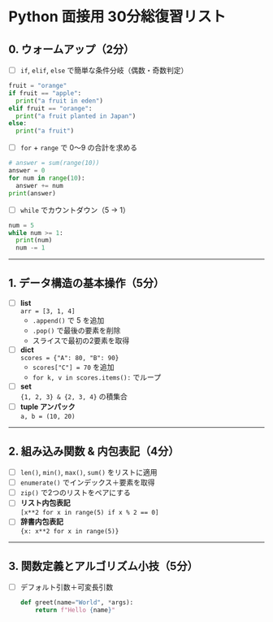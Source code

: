 # Python 面接用 30分総復習リスト

## 0. ウォームアップ（2分）
- [ ] `if`, `elif`, `else` で簡単な条件分岐（偶数・奇数判定）

```python
fruit = "orange"
if fruit == "apple":
  print("a fruit in eden")
elif fruit == "orange":
  print("a fruit planted in Japan")
else:
  print("a fruit")
```

- [ ] `for` + `range` で 0〜9 の合計を求める

```python
# answer = sum(range(10))
answer = 0
for num in range(10):
  answer += num
print(answer)
```

- [ ] `while` でカウントダウン（5 → 1）

```python
num = 5
while num >= 1:
  print(num)
  num -= 1
```

---

## 1. データ構造の基本操作（5分）
- [ ] **list**  
  `arr = [3, 1, 4]`  
  - `.append()` で 5 を追加  
  - `.pop()` で最後の要素を削除  
  - スライスで最初の2要素を取得  
- [ ] **dict**  
  `scores = {"A": 80, "B": 90}`  
  - `scores["C"] = 70` を追加  
  - `for k, v in scores.items():` でループ
- [ ] **set**  
  `{1, 2, 3} & {2, 3, 4}` の積集合
- [ ] **tuple アンパック**  
  `a, b = (10, 20)`

---

## 2. 組み込み関数 & 内包表記（4分）
- [ ] `len()`, `min()`, `max()`, `sum()` をリストに適用
- [ ] `enumerate()` でインデックス＋要素を取得
- [ ] `zip()` で2つのリストをペアにする
- [ ] **リスト内包表記**  
  `[x**2 for x in range(5) if x % 2 == 0]`
- [ ] **辞書内包表記**  
  `{x: x**2 for x in range(5)}`

---

## 3. 関数定義とアルゴリズム小技（5分）
- [ ] デフォルト引数＋可変長引数  
  ```python
  def greet(name="World", *args):
      return f"Hello {name}"
